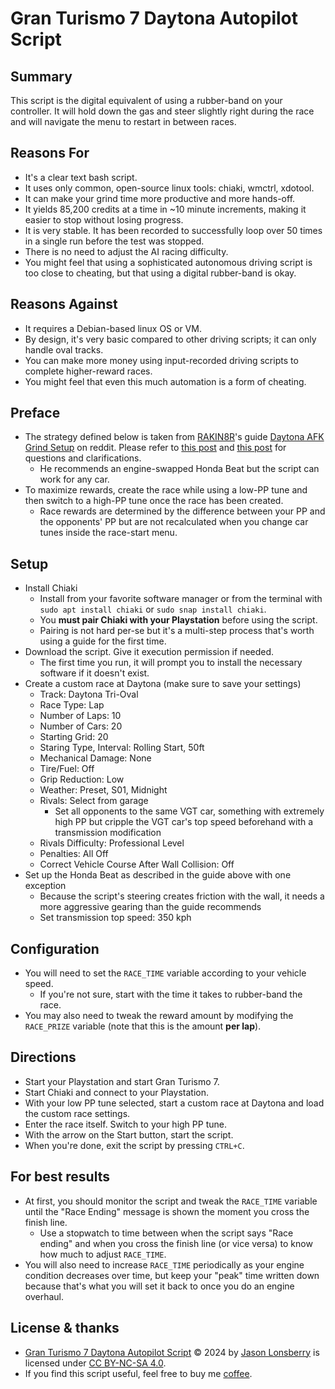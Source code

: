 # Gran Turismo 7 Daytona Autopilot Script

## Summary

This script is the digital equivalent of using a rubber-band on your controller.  It will hold down the gas and steer slightly right during the race and will navigate the menu to restart in between races.

## Reasons For

- It's a clear text bash script.
- It uses only common, open-source linux tools: chiaki, wmctrl, xdotool.
- It can make your grind time more productive and more hands-off.
- It yields 85,200 credits at a time in ~10 minute increments, making it easier to stop without losing progress.
- It is very stable.  It has been recorded to successfully loop over 50 times in a single run before the test was stopped.
- There is no need to adjust the AI racing difficulty.
- You might feel that using a sophisticated autonomous driving script is too close to cheating, but that using a digital rubber-band is okay.

## Reasons Against

- It requires a Debian-based linux OS or VM.
- By design, it's very basic compared to other driving scripts; it can only handle oval tracks.
- You can make more money using input-recorded driving scripts to complete higher-reward races.
- You might feel that even this much automation is a form of cheating.

## Preface

- The strategy defined below is taken from [RAKIN8R](https://www.reddit.com/user/RAKIN8R/)'s guide [Daytona AFK Grind Setup](https://www.reddit.com/r/GranTurismo7/comments/1817sqm/almost_15m_per_hour_daytona_afk_grind_setup/) on reddit.  Please refer to [this post](https://www.reddit.com/r/GranTurismo7/comments/1817sqm/almost_15m_per_hour_daytona_afk_grind_setup/) and [this post](https://www.reddit.com/r/GranTurismo7/comments/180kegp/new_daytona_afk_grind_setup/) for questions and clarifications.
  - He recommends an engine-swapped Honda Beat but the script can work for any car.
- To maximize rewards, create the race while using a low-PP tune and then switch to a high-PP tune once the race has been created.
  - Race rewards are determined by the difference between your PP and the opponents' PP but are not recalculated when you change car tunes inside the race-start menu.

## Setup

- Install Chiaki
  - Install from your favorite software manager or from the terminal with `sudo apt install chiaki` or `sudo snap install chiaki`.
  - You **must pair Chiaki with your Playstation** before using the script.
  - Pairing is not hard per-se but it's a multi-step process that's worth using a guide for the first time.
- Download the script.  Give it execution permission if needed.
  - The first time you run, it will prompt you to install the necessary software if it doesn't exist.
- Create a custom race at Daytona (make sure to save your settings)
  - Track: Daytona Tri-Oval
  - Race Type: Lap
  - Number of Laps: 10
  - Number of Cars: 20
  - Starting Grid: 20
  - Staring Type, Interval: Rolling Start, 50ft
  - Mechanical Damage: None
  - Tire/Fuel: Off
  - Grip Reduction: Low
  - Weather:  Preset, S01, Midnight
  - Rivals: Select from garage
    - Set all opponents to the same VGT car, something with extremely high PP but cripple the VGT car's top speed beforehand with a transmission modification
  - Rivals Difficulty: Professional Level
  - Penalties:  All Off
  - Correct Vehicle Course After Wall Collision: Off
- Set up the Honda Beat as described in the guide above with one exception
  - Because the script's steering creates friction with the wall, it needs a more aggressive gearing than the guide recommends
  - Set transmission top speed: 350 kph

## Configuration

- You will need to set the `RACE_TIME` variable according to your vehicle speed.
  - If you're not sure, start with the time it takes to rubber-band the race.
- You may also need to tweak the reward amount by modifying the `RACE_PRIZE` variable (note that this is the amount **per lap**).

## Directions

- Start your Playstation and start Gran Turismo 7.
- Start Chiaki and connect to your Playstation.
- With your low PP tune selected, start a custom race at Daytona and load the custom race settings.
- Enter the race itself.  Switch to your high PP tune.
- With the arrow on the Start button, start the script.
- When you're done, exit the script by pressing `CTRL+C`.

## For best results

- At first, you should monitor the script and tweak the `RACE_TIME` variable until the "Race Ending" message is shown the moment you cross the finish line.
  - Use a stopwatch to time between when the script says "Race ending" and when you cross the finish line (or vice versa) to know how much to adjust `RACE_TIME`.
- You will also need to increase `RACE_TIME` periodically as your engine condition decreases over time, but keep your "peak" time written down because that's what you will set it back to once you do an engine overhaul.

## License & thanks

- [Gran Turismo 7 Daytona Autopilot Script](https://github.com/transce080/gran-turismo-7-daytona) © 2024 by [Jason Lonsberry](https://github.com/transce080) is licensed under [CC BY-NC-SA 4.0](https://creativecommons.org/licenses/by-nc-sa/4.0/?ref=chooser-v1).
- If you find this script useful, feel free to buy me [coffee](https://www.buymeacoffee.com/transce).
